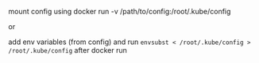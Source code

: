 mount config using docker run -v /path/to/config:/root/.kube/config

or

add env variables (from config) and run `envsubst < /root/.kube/config > /root/.kube/config` after docker run